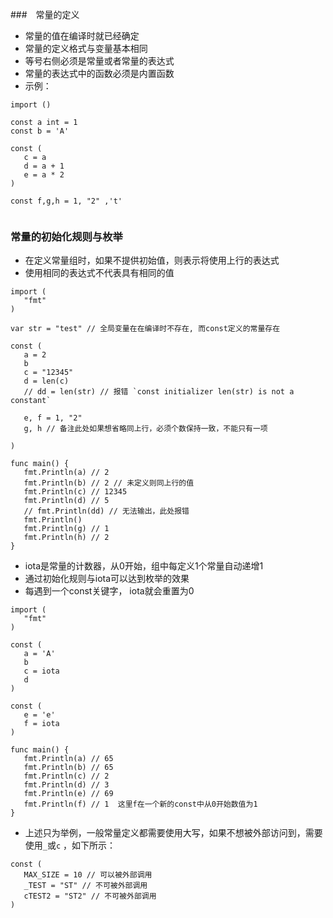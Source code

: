 ###　常量的定义

- 常量的值在编译时就已经确定
- 常量的定义格式与变量基本相同
- 等号右侧必须是常量或者常量的表达式
- 常量的表达式中的函数必须是内置函数
- 示例：
 ```
 import ()

 const a int = 1
 const b = 'A'

 const (
    c = a
    d = a + 1
    e = a * 2
 )

 const f,g,h = 1, "2" ,'t'


 ```

### 常量的初始化规则与枚举

- 在定义常量组时，如果不提供初始值，则表示将使用上行的表达式
- 使用相同的表达式不代表具有相同的值
 ```
 import (
 	"fmt"
 )

 var str = "test" // 全局变量在在编译时不存在, 而const定义的常量存在

 const (
 	a = 2
 	b
 	c = "12345"
 	d = len(c)
 	// dd = len(str) // 报错 `const initializer len(str) is not a constant`

 	e, f = 1, "2"
 	g, h // 备注此处如果想省略同上行，必须个数保持一致，不能只有一项

 )

 func main() {
 	fmt.Println(a) // 2
 	fmt.Println(b) // 2 // 未定义则同上行的值
 	fmt.Println(c) // 12345
 	fmt.Println(d) // 5
 	// fmt.Println(dd) // 无法输出，此处报错
 	fmt.Println()
 	fmt.Println(g) // 1
 	fmt.Println(h) // 2
 }

 ```
- iota是常量的计数器，从0开始，组中每定义1个常量自动递增1
- 通过初始化规则与iota可以达到枚举的效果
- 每遇到一个const关键字， iota就会重置为0
 ```
 import (
 	"fmt"
 )

 const (
 	a = 'A'
 	b
 	c = iota
 	d
 )

 const (
 	e = 'e'
 	f = iota
 )

 func main() {
 	fmt.Println(a) // 65
    fmt.Println(b) // 65
 	fmt.Println(c) // 2
 	fmt.Println(d) // 3
 	fmt.Println(e) // 69
 	fmt.Println(f) // 1  这里f在一个新的const中从0开始数值为1
 }

 ```
- 上述只为举例，一般常量定义都需要使用大写，如果不想被外部访问到，需要使用`_`或`c` ，如下所示：
 ```
 const (
 	MAX_SIZE = 10 // 可以被外部调用
 	_TEST = "ST" // 不可被外部调用
 	cTEST2 = "ST2" // 不可被外部调用
 )

 ```